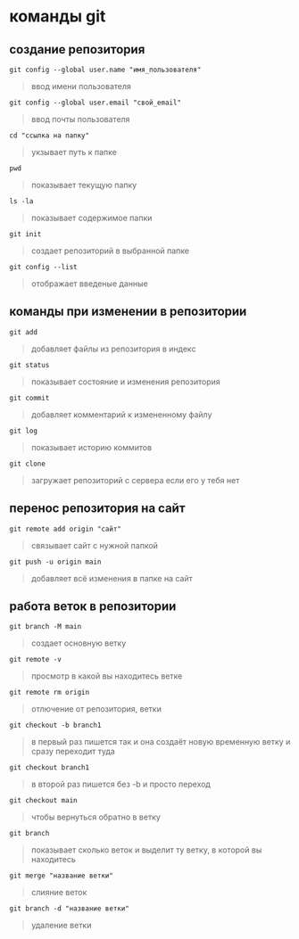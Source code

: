 # команды git 
## создание репозитория 
`git config --global user.name "имя_пользователя"`
>ввод имени пользователя 
```
git config --global user.email "свой_email"
```
>ввод почты пользователя
```
cd "ссылка на папку"
```
>укзывает путь к папке
```
pwd
```
>показывает текущую папку
```
ls -la
```
>показывает содержимое папки
```
git init
```
>создает репозиторий в выбранной папке
```
git config --list
```
>отображает введеные данные
## команды при изменении в репозитории
```
git add
```
>добавляет файлы из репозитория в индекс
```
git status
```
>показывает состояние и изменения репозитория
```
git commit
```
>добавляет комментарий к измененному файлу
```
git log
```
>показывает историю коммитов
```
git clone
```
>загружает репозиторий с сервера если его у тебя нет
## перенос репозитория на сайт
```
git remote add origin "сайт"
```
>связывает сайт с нужной папкой 
```
git push -u origin main
```
>добавляет всё изменения в папке на сайт
## работа веток в репозитории
```
git branch -M main
```
>создает основную ветку
```
git remote -v
```
>просмотр в какой вы находитесь ветке 
```
git remote rm origin
```
>отлючение от репозитория, ветки
```
git checkout -b branch1
```
>в первый раз пишется так и она создаёт новую временную ветку и сразу переходит туда
```
git checkout branch1
```
>в второй раз пишется без -b и просто переход 
```
git checkout main
```
>чтобы вернуться обратно в ветку
```
git branch
```
>показывает сколько веток и выделит ту ветку, в которой вы находитесь
```
git merge "название ветки"
```
>слияние веток
```
git branch -d "название ветки"
```
>удаление ветки
